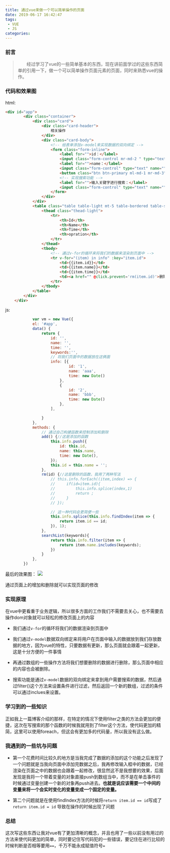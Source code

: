 ```yaml
---
title: 通过vue来做一个可以简单操作的页面
date: 2019-06-17 16:42:47
tags:
 - VUE
 - JS
categories:
---
```

### 前言
> &nbsp;&nbsp;&nbsp;&nbsp;&nbsp;&nbsp;&nbsp;经过学习了vue的一些简单基本的东西，现在讲前面学过的这些东西简单的引用一下，做一个可以简单操作页面元素的页面，同时来熟悉vue的操作。
<!-- more -->
### 代码和效果图
html:
```html
<div id="app">
        <div class="container">
            <div class="card">
                <div class="card-header">
                    相关操作
                </div>
                <div class="card-body">
                    <!-- 给表单添加v-model来实现数据的双向绑定 -->
                    <form class="form-inline">
                        <label for="">id：</label>
                        <input class="form-control mr-md-2 " type="text" name="" v-model="id">
                        <label for="">name：</label>
                        <input class="form-control" type="text" name="" v-model="name">
                        <button class="btn btn-primary ml-md-1 mr-md-3" type="button" @click='add'>添加</button>
                        <!-- 实现搜索功能 -->
                        <label for="">输入关键字进行搜索：</label>
                        <input class="form-control" type="text" name="">
                    </form>
                </div>
            </div>
            <table class="table table-light mt-5 table-bordered table-striped">
                <thead class="thead-light">
                    <tr>
                        <th>Id</th>
                        <th>Name</th>
                        <th>Time</th>
                        <th>opration</th>
                    </tr>
                </thead>
                <tbody>
                    <!-- 通过v-for的循环来将我们的数据来渲染到页面中 -->
                    <tr v-for="(item) in info" :key="item.id">
                        <td>{{item.id}}</td>
                        <td>{{item.name}}</td>
                        <td>{{item.time}}</td>
                        <td><a href="" @click.prevent='rm(item.id)'>删除</a></td>
                    </tr>
                </tbody>
            </table>
        </div>
    </div>
```

js:
```js
            var vm = new Vue({
            el: '#app',
            data() {
                return {
                    id: '',
                    name: '',
                    time: '',
                    keywords:'',
                    // 将我们页面中的数据放在这俩面
                    info: [{
                            id: '1',
                            name: 'aaa',
                            time: new Date()
                        },
                        {
                            id: '2',
                            name: 'bbb',
                            time: new Date()
                        },
                    ],

                }
            },
            methods: {
                // 通过自己构建函数来控制添加和删除
                add() {//这是添加的函数
                    this.info.push({
                        id: this.id,
                        name: this.name,
                        time: new Date(),
                    });
                    this.id = this.name = '';
                },
                rm(id) {//这是删除的函数，我用了两种写法
                    // this.info.forEach((item,index) => {
                    //     if(id=item.id){
                    //         this.info.splice(index,1)
                    //         return ;
                    //     }                  
                    // });

                    // 这一种代码会更简便一些
                    this.info.splice(this.info.findIndex(item => {
                        return item.id == id;
                    }), 1);
                },
                searchList(keywords){
                    return this.info.filter(item => {
                        return item.name.includes(keywords);
                    })
                }
            },
        })
```

最后的效果图：
<img src="http://m.qpic.cn/psb?/V131x4904WMIoW/oTLF7.aDPoIaR6KZSqfT7Y7ICMF43yoVYspA5rV52MM!/b/dL4AAAAAAAAA&bo=CgW3AQAAAAADB5s!&rf=viewer_4">

通过页面上的增加和删除就可以实现页面的修改

### 实现原理
在vue中更看重于业务逻辑，所以很多方面的工作我们不需要去关心，也不需要去操作dom对象就可以轻松的修改页面上的内容

* 我们通过``v-for``的循环将我们的数据渲染到页面中

* 我们通过``v-model``数据双向绑定来将用户在页面中输入的数据放到我们存放数据的地方，因为vue的特性，只要数据有更新，那么页面就会跟着一起更新，这是十分方便的一件事情

* 再通过数组的一些操作方法将我们想要删除的数据进行删除，那么页面中相应的内容也会被删除。

* 搜索功能是通过``v-model``数据的双向绑定来拿到用户需要搜索的数据，然后通过filter()这个方法来设置条件进行过滤，然后返回一个新的数组，过滤的条件可以通过inclues来设置。

### 学习到的一些知识
正如我上一篇博客介绍的那样，在特定的情况下使用filter之类的方法会更加的便捷，这次在写搜索的那个函数的时候我就用到了filter这个方法，使代码更加的精简，这里可以使用foreach，但这会有更加多的代码量，所以我没有这么做。

### 我遇到的一些坑与问题
* 第一个花费时间比较久的地方是当我完成了数据的添加的这个功能之后发现了一个问题就是当我向页面中添加完数据之后，我再修改输入框中的数据，已经渲染在页面之中的数据也会跟着一起修改，很显然这不是我想要的效果，后面发现是我将一个带着变量的对象直接push到数组当中，而不是在单击事件的时候通过变量创建一个新的对象再push进去。**也就是说应该需要一个中间的变量来将一个会实时变化的变量变成一个固定的变量。**

* 第二个问题就是在使用findIndex方法的时候将``return item.id == id``写成了``return item.id = id`` 导致在操作的时候出现了问题

### 总结
这次写这些东西让我对vue有了更加清晰的概念，并且也用了一些以前没有用过的方法来使代码更加的简单，同时要记住写代码犯的一些错误，要记住在进行比较的时候判断是否相等要用``==``，千万不能永成赋值符号``=``

